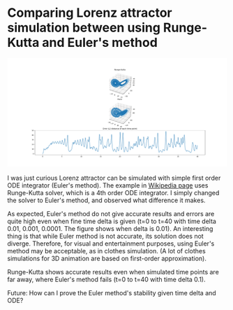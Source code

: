 # Comparing Lorenz attractor simulation between using Runge-Kutta and Euler's method

![image](Figure_1.png)

I was just curious Lorenz attractor can be simulated with simple first order ODE integrator (Euler's method).
The example in [Wikipedia page](https://en.wikipedia.org/wiki/Lorenz_system#Python_simulation) uses Runge-Kutta solver, which is a 4th order ODE integrator.
I simply changed the solver to Euler's method, and observed what difference it makes.

As expected, Euler's method do not give accurate results and errors are quite high even when fine time delta is given (t=0 to t=40 with time delta 0.01, 0.001, 0.0001. The figure shows when delta is 0.01). An interesting thing is that while Euler method is not accurate, its solution does not diverge. Therefore, for visual and entertainment purposes, using Euler's method may be acceptable, as in clothes simulation. (A lot of clothes simulations for 3D animation are based on first-order approximation). 

Runge-Kutta shows accurate results even when simulated time points are far away, where Euler's method fails (t=0 to t=40 with time delta 0.1). 

Future: How can I prove the Euler method's stability given time delta and ODE?


